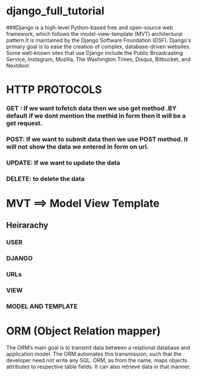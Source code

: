 # django_full_tutorial

###Django is a high-level Python-based free and open-source web framework, which follows the model-view-template (MVT) architectural pattern.It is maintained by the Django Software Foundation (DSF).
Django's primary goal is to ease the creation of complex, database-driven websites. Some well-known sites that use Django include the Public Broadcasting Service, Instagram, Mozilla, The Washington Times, Disqus, Bitbucket, and Nextdoor.

# HTTP PROTOCOLS

### GET : If we want tofetch data then we use get method .BY default if we dont mention the methid in form then it will be a get request.
### POST: If we want to submit data then we use POST method. It will not show the data we entered in form on url.
### UPDATE: If we want to update the data
### DELETE: to delete the data

# MVT ==> Model View Template

## Heirarachy
 ### USER
 ### DJANGO
### URLs
 ### VIEW
### MODEL  AND TEMPLATE

# ORM (Object Relation mapper)
 The ORM’s main goal is to transmit data between a relational database and application model. The ORM automates this transmission, such that the developer need not write any SQL.
ORM, as from the name, maps objects attributes to respective table fields. It can also retrieve data in that manner.

